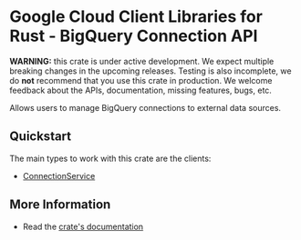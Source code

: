 # Google Cloud Client Libraries for Rust - BigQuery Connection API

<!-- Code generated by sidekick. DO NOT EDIT. -->

**WARNING:** this crate is under active development. We expect multiple breaking
changes in the upcoming releases. Testing is also incomplete, we do **not**
recommend that you use this crate in production. We welcome feedback about the
APIs, documentation, missing features, bugs, etc.

Allows users to manage BigQuery connections to external data sources.

## Quickstart

The main types to work with this crate are the clients:

- [ConnectionService]

## More Information

- Read the [crate's documentation](https://docs.rs/google-cloud-bigquery-connection-v1/latest/google-cloud-bigquery-connection-v1)

[ConnectionService]: https://docs.rs/google-cloud-bigquery-connection-v1/latest/google_cloud_bigquery_connection_v1/client/struct.ConnectionService.html
